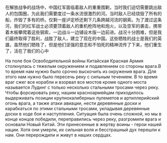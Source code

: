 在解放战争的战场中，中国红军面临着敌人的重重围剿，当时我们迫切需要跳出敌人的包围圈，为此我们需要度过一条水流很激烈的河。当时敌人已经烧毁了所有的船，炸毁了多有的桥。仅剩一座泸定桥还剩下几条跨越河流的钢索。为了渡过这条河，我们的红军战士必须要顶着敌人的重机枪阵地和炮火，以及空军的袭击，携带着木板攀爬着这些钢索，一边战斗一边铺设木版一边前进。战况十分困难，但是我们最终取得了胜利，战胜了敌人，建立了现在的中国。这些牺牲的战士是我们的英雄，虽然他们牺牲了，但是他们坚强的意志和不怕死的精神流传了下来，他们重生了，活在了我们的心中

На поле боя Освободительной войны Китайская Красная Армия столкнулась с тяжелым окружением и подавлением со стороны врага.В то время нам нужно было срочно выскочить из окружения врага. Для этого нам нужно было пересечь реку с сильным течением. В то время враг сжег все корабли и взорвал все мостов кроме одного моста называется Лудинг с только несколько стальными тросами через реку. Чтобы форсировать реку, нашим красноармейцам приходилось выдерживать позиции крупнокалиберных пулеметов и артиллерийский огонь врага, а также атаки авиации, нести деревянные доски и карабкаться по этими стальными тросами, укладывая деревянные доски в ходе боя и наступления. Ситуация была очень сложной, но мы в конце концов победили, переправились через реку, разгромили врага и основали Новый Китай. Эти принесенные в жертву воины - герои нашей нации. Хотя они умерли, их сильная воля и бесстрашный дух перешли к нам. Они перерождили и живут в наших сердцах.